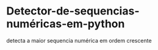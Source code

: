 # Detector-de-sequencias-numéricas-em-python
detecta a maior sequencia numérica em ordem crescente  
